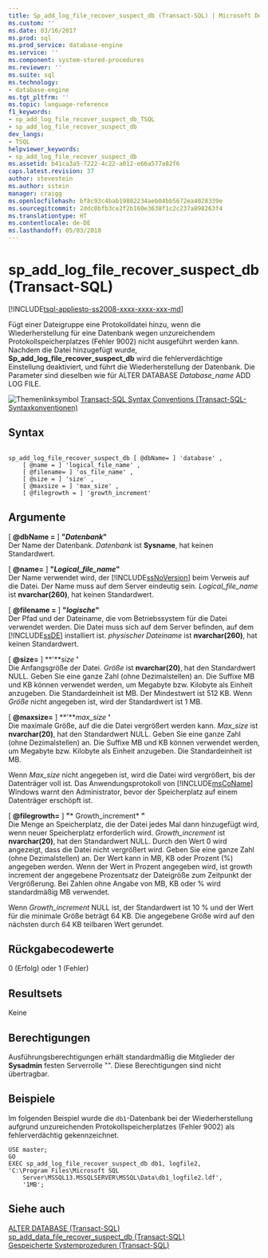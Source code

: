 ```yaml
---
title: Sp_add_log_file_recover_suspect_db (Transact-SQL) | Microsoft Docs
ms.custom: ''
ms.date: 03/16/2017
ms.prod: sql
ms.prod_service: database-engine
ms.service: ''
ms.component: system-stored-procedures
ms.reviewer: ''
ms.suite: sql
ms.technology:
- database-engine
ms.tgt_pltfrm: ''
ms.topic: language-reference
f1_keywords:
- sp_add_log_file_recover_suspect_db_TSQL
- sp_add_log_file_recover_suspect_db
dev_langs:
- TSQL
helpviewer_keywords:
- sp_add_log_file_recover_suspect_db
ms.assetid: b41ca3a5-7222-4c22-a012-e66a577a82f6
caps.latest.revision: 37
author: stevestein
ms.author: sstein
manager: craigg
ms.openlocfilehash: bf8c93c4bab19802234aeb04bb5672ea4028339e
ms.sourcegitcommit: 2ddc0bfb3ce2f2b160e3638f1c2c237a898263f4
ms.translationtype: HT
ms.contentlocale: de-DE
ms.lasthandoff: 05/03/2018
---
```

# <a name="spaddlogfilerecoversuspectdb-transact-sql"></a>sp_add_log_file_recover_suspect_db (Transact-SQL)
[!INCLUDE[tsql-appliesto-ss2008-xxxx-xxxx-xxx-md](../../includes/tsql-appliesto-ss2008-xxxx-xxxx-xxx-md.md)]

  Fügt einer Dateigruppe eine Protokolldatei hinzu, wenn die Wiederherstellung für eine Datenbank wegen unzureichendem Protokollspeicherplatzes (Fehler 9002) nicht ausgeführt werden kann. Nachdem die Datei hinzugefügt wurde, **Sp_add_log_file_recover_suspect_db** wird die fehlerverdächtige Einstellung deaktiviert, und führt die Wiederherstellung der Datenbank. Die Parameter sind dieselben wie für ALTER DATABASE *Database_name* ADD LOG FILE.  
  
 ![Themenlinksymbol](../../database-engine/configure-windows/media/topic-link.gif "Topic link icon") [Transact-SQL Syntax Conventions (Transact-SQL-Syntaxkonventionen)](../../t-sql/language-elements/transact-sql-syntax-conventions-transact-sql.md)  
  
## <a name="syntax"></a>Syntax  
  
```  
  
sp_add_log_file_recover_suspect_db [ @dbName= ] 'database' ,   
    [ @name = ] 'logical_file_name' ,   
    [ @filename= ] 'os_file_name' ,   
    [ @size = ] 'size' ,   
    [ @maxsize = ] 'max_size' ,   
    [ @filegrowth = ] 'growth_increment'  
```  
  
## <a name="arguments"></a>Argumente  
 [  **@dbName =** ] **"***Datenbank***"**  
 Der Name der Datenbank. *Datenbank* ist **Sysname**, hat keinen Standardwert.  
  
 [  **@name=** ] **"***Logical_file_name***"**  
 Der Name verwendet wird, der [!INCLUDE[ssNoVersion](../../includes/ssnoversion-md.md)] beim Verweis auf die Datei. Der Name muss auf dem Server eindeutig sein. *Logical_file_name* ist **nvarchar(260)**, hat keinen Standardwert.  
  
 [  **@filename =** ] **"***logische***"**  
 Der Pfad und der Dateiname, die vom Betriebssystem für die Datei verwendet werden. Die Datei muss sich auf dem Server befinden, auf dem [!INCLUDE[ssDE](../../includes/ssde-md.md)] installiert ist. *physischer Dateiname* ist **nvarchar(260)**, hat keinen Standardwert.  
  
 [ **@size=** ] **'***size* **'**  
 Die Anfangsgröße der Datei. *Größe* ist **nvarchar(20)**, hat den Standardwert NULL. Geben Sie eine ganze Zahl (ohne Dezimalstellen) an. Die Suffixe MB und KB können verwendet werden, um Megabyte bzw. Kilobyte als Einheit anzugeben. Die Standardeinheit ist MB. Der Mindestwert ist 512 KB. Wenn *Größe* nicht angegeben ist, wird der Standardwert ist 1 MB.  
  
 [ **@maxsize=** ] **'***max_size* **'**  
 Die maximale Größe, auf die die Datei vergrößert werden kann. *Max_size* ist **nvarchar(20)**, hat den Standardwert NULL. Geben Sie eine ganze Zahl (ohne Dezimalstellen) an. Die Suffixe MB und KB können verwendet werden, um Megabyte bzw. Kilobyte als Einheit anzugeben. Die Standardeinheit ist MB.  
  
 Wenn *Max_size* nicht angegeben ist, wird die Datei wird vergrößert, bis der Datenträger voll ist. Das Anwendungsprotokoll von [!INCLUDE[msCoName](../../includes/msconame-md.md)] Windows warnt den Administrator, bevor der Speicherplatz auf einem Datenträger erschöpft ist.  
  
 [  **@filegrowth=** ] **"*** Growth_increment* **"**  
 Die Menge an Speicherplatz, die der Datei jedes Mal dann hinzugefügt wird, wenn neuer Speicherplatz erforderlich wird. *Growth_increment* ist **nvarchar(20)**, hat den Standardwert NULL. Durch den Wert 0 wird angezeigt, dass die Datei nicht vergrößert wird. Geben Sie eine ganze Zahl (ohne Dezimalstellen) an. Der Wert kann in MB, KB oder Prozent (%) angegeben werden. Wenn der Wert in Prozent angegeben wird, ist growth increment der angegebene Prozentsatz der Dateigröße zum Zeitpunkt der Vergrößerung. Bei Zahlen ohne Angabe von MB, KB oder % wird standardmäßig MB verwendet.  
  
 Wenn *Growth_increment* NULL ist, der Standardwert ist 10 % und der Wert für die minimale Größe beträgt 64 KB. Die angegebene Größe wird auf den nächsten durch 64 KB teilbaren Wert gerundet.  
  
## <a name="return-code-values"></a>Rückgabecodewerte  
 0 (Erfolg) oder 1 (Fehler)  
  
## <a name="result-sets"></a>Resultsets  
 Keine  
  
## <a name="permissions"></a>Berechtigungen  
 Ausführungsberechtigungen erhält standardmäßig die Mitglieder der **Sysadmin** festen Serverrolle "". Diese Berechtigungen sind nicht übertragbar.  
  
## <a name="examples"></a>Beispiele  
 Im folgenden Beispiel wurde die `db1`-Datenbank bei der Wiederherstellung aufgrund unzureichenden Protokollspeicherplatzes (Fehler 9002) als fehlerverdächtig gekennzeichnet.  
  
```  
USE master;  
GO  
EXEC sp_add_log_file_recover_suspect_db db1, logfile2,  
'C:\Program Files\Microsoft SQL  
    Server\MSSQL13.MSSQLSERVER\MSSQL\Data\db1_logfile2.ldf',   
    '1MB';  
```  
  
## <a name="see-also"></a>Siehe auch  
 [ALTER DATABASE &#40;Transact-SQL&#41;](../../t-sql/statements/alter-database-transact-sql.md)   
 [sp_add_data_file_recover_suspect_db &#40;Transact-SQL&#41;](../../relational-databases/system-stored-procedures/sp-add-data-file-recover-suspect-db-transact-sql.md)   
 [Gespeicherte Systemprozeduren &#40;Transact-SQL&#41;](../../relational-databases/system-stored-procedures/system-stored-procedures-transact-sql.md)  
  
  
